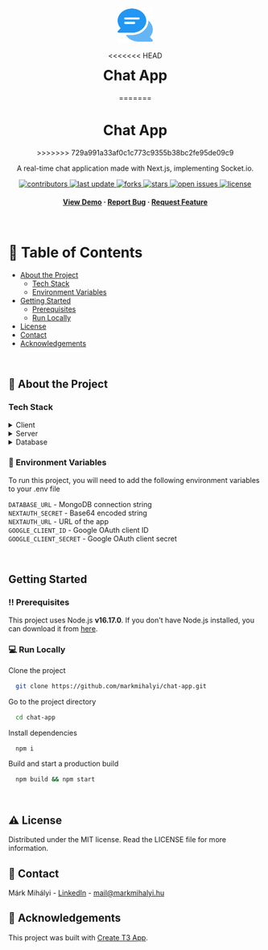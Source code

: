 <div align="center">

  <img src="public/logos/logo.png" alt="logo" width="auto" height="70" />

<<<<<<< HEAD
  <h1 style="margin-top: 0px!important">Chat App</h1>
=======
  <h1>Chat App</h1>
>>>>>>> 729a991a33af0c1c773c9355b38bc2fe95de09c9
  
  <p>
    A real-time chat application made with Next.js, implementing Socket.io.
  </p>
  
  
<!-- Badges -->
<p>
  <a href="https://github.com/markmihalyi/chat-app/graphs/contributors">
    <img src="https://img.shields.io/github/contributors/markmihalyi/chat-app" alt="contributors" />
  </a>
  <a href="">
    <img src="https://img.shields.io/github/last-commit/markmihalyi/chat-app" alt="last update" />
  </a>
  <a href="https://github.com/markmihalyi/chat-app/network/members">
    <img src="https://img.shields.io/github/forks/markmihalyi/chat-app" alt="forks" />
  </a>
  <a href="https://github.com/markmihalyi/chat-app/stargazers">
    <img src="https://img.shields.io/github/stars/markmihalyi/chat-app" alt="stars" />
  </a>
  <a href="https://github.com/markmihalyi/chat-app/issues/">
    <img src="https://img.shields.io/github/issues/markmihalyi/chat-app" alt="open issues" />
  </a>
  <a href="https://github.com/markmihalyi/chat-app/blob/master/LICENSE">
    <img src="https://img.shields.io/github/license/markmihalyi/chat-app.svg" alt="license" />
  </a>
</p>
   
<h4>
    <a href="https://github.com/markmihalyi/chat-app/">View Demo</a>
  <span> · </span>
    <a href="https://github.com/markmihalyi/chat-app/issues/">Report Bug</a>
  <span> · </span>
    <a href="https://github.com/markmihalyi/chat-app/issues/">Request Feature</a>
  </h4>
</div>

<br />

<!-- Table of Contents -->

# :blue_book: Table of Contents

- [About the Project](#star2-about-the-project)
  <!-- - [Screenshots](#camera-screenshots) -->
  - [Tech Stack](#tech-stack)
  <!-- - [Features](#dart-features) -->
  - [Environment Variables](#key-environment-variables)
- [Getting Started](#getting-started)
  - [Prerequisites](#bangbang-prerequisites)
  - [Run Locally](#computer-run-locally)
  <!-- - [Roadmap](#compass-roadmap) -->
- [License](#warning-license)
- [Contact](#handshake-contact)
- [Acknowledgements](#gem-acknowledgements)

<br>

<!-- About the Project -->

## :star2: About the Project

<!-- TODO: Screenshots -->

<!-- ### :camera: Screenshots

<div align="center">
  <img src="https://placehold.co/600x400?text=Your+Screenshot+here" alt="screenshot" />
</div> -->

<!-- TechStack -->

### Tech Stack

<details>
  <summary>Client</summary>
  <ul>
    <li><a href="https://www.typescriptlang.org/">Typescript</a></li>
    <li><a href="https://nextjs.org/">Next.js</a></li>
    <li><a href="https://reactjs.org/">React.js</a></li>
    <li><a href="https://tailwindcss.com/">TailwindCSS</a></li>
  </ul>
</details>

<details>
  <summary>Server</summary>
  <ul>
    <li><a href="https://www.typescriptlang.org/">Typescript</a></li>
    <li><a href="https://nextjs.org/">Next.js</a></li>
    <li><a href="https://trpc.io/">tRPC</a></li>
    <li><a href="https://socket.io/">Socket.io</a></li>
    <li><a href="https://www.prisma.io/">Prisma</a></li>    
  </ul>
</details>

<details>
<summary>Database</summary>
  <ul>
    <li><a href="https://www.mongodb.com/">MongoDB</a></li>
  </ul>
</details>

<!-- <details>
<summary>DevOps</summary>
  <ul>
    <li><a href="https://www.docker.com/">Docker</a></li>
  </ul>
</details> -->

<!-- TODO: Features -->

<!-- ### :dart: Features

- Feature 1
- Feature 2
- Feature 3 -->

<!-- Env Variables -->

### :key: Environment Variables

To run this project, you will need to add the following environment variables to your .env file

`DATABASE_URL` - MongoDB connection string<br />
`NEXTAUTH_SECRET` - Base64 encoded string<br />
`NEXTAUTH_URL` - URL of the app<br />
`GOOGLE_CLIENT_ID` - Google OAuth client ID<br />
`GOOGLE_CLIENT_SECRET` - Google OAuth client secret<br />

<!-- Getting Started -->

<br>

## Getting Started

<!-- Prerequisites -->

### :bangbang: Prerequisites

This project uses Node.js <b>v16.17.0</b>. If you don't have Node.js installed, you can download it from [here](https://nodejs.org/en/download/).

<!-- Run Locally -->

### :computer: Run Locally

Clone the project

```bash
  git clone https://github.com/markmihalyi/chat-app.git
```

Go to the project directory

```bash
  cd chat-app
```

Install dependencies

```bash
  npm i
```

Build and start a production build

```bash
  npm build && npm start
```

<!-- TODO: Roadmap -->

<!-- ## :compass: Roadmap

- [x] Todo 1
- [ ] Todo 2 -->

<br>

<!-- License -->

## :warning: License

Distributed under the MIT license. Read the LICENSE file for more information.

<!-- Contact -->

## :handshake: Contact

Márk Mihályi - [LinkedIn](https://www.linkedin.com/in/markmihalyi/) - mail@markmihalyi.hu

<!-- Acknowledgments -->

## :gem: Acknowledgements

This project was built with [Create T3 App](https://create.t3.gg/).
